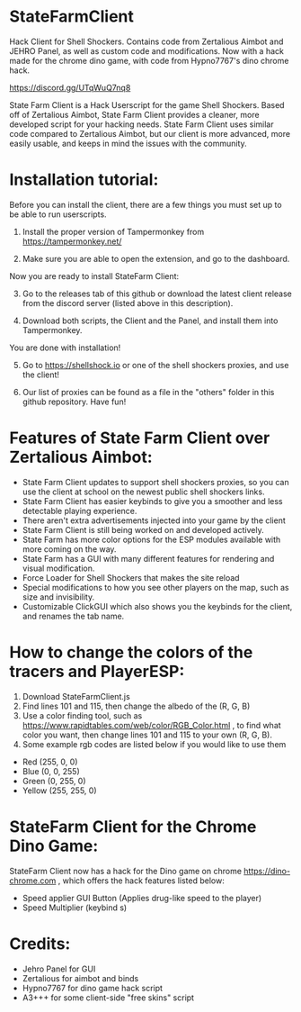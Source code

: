 # StateFarmClient
Hack Client for Shell Shockers. Contains code from Zertalious Aimbot and JEHRO Panel, as well as custom code and modifications. Now with a hack made for the chrome dino game, with code from Hypno7767's dino chrome hack.

https://discord.gg/UTqWuQ7nq8 

State Farm Client is a Hack Userscript for the game Shell Shockers. Based off of Zertalious Aimbot, State Farm Client provides a cleaner, more developed script for your hacking needs. State Farm Client uses similar code compared to Zertalious Aimbot, but our client is more advanced, more easily usable, and keeps in mind the issues with the community.

# Installation tutorial:
Before you can install the client, there are a few things you must set up to be able to run userscripts. 

1. Install the proper version of Tampermonkey from https://tampermonkey.net/

2. Make sure you are able to open the extension, and go to the dashboard.

Now you are ready to install StateFarm Client:

3. Go to the releases tab of this github or download the latest client release from the discord server (listed above in this description).

4. Download both scripts, the Client and the Panel, and install them into Tampermonkey.

You are done with installation!

5. Go to https://shellshock.io or one of the shell shockers proxies, and use the client!

6. Our list of proxies can be found as a file in the "others" folder in this github repository. Have fun!

# Features of State Farm Client over Zertalious Aimbot:
- State Farm Client updates to support shell shockers proxies, so you can use the client at school on the newest public shell shockers links.
- State Farm Client has easier keybinds to give you a smoother and less detectable playing experience.
- There aren't extra advertisements injected into your game by the client
- State Farm Client is still being worked on and developed actively.
- State Farm has more color options for the ESP modules available with more coming on the way.
- State Farm has a GUI with many different features for rendering and visual modification.
- Force Loader for Shell Shockers that makes the site reload
- Special modifications to how you see other players on the map, such as size and invisibility.
- Customizable ClickGUI which also shows you the keybinds for the client, and renames the tab name.

# How to change the colors of the tracers and PlayerESP:
1. Download StateFarmClient.js
2. Find lines 101 and 115, then change the albedo of the (R, G, B)
3. Use a color finding tool, such as https://www.rapidtables.com/web/color/RGB_Color.html , to find what color you want, then change lines 101 and 115 to your own (R, G, B).
4. Some example rgb codes are listed below if you would like to use them

- Red (255, 0, 0)
- Blue (0, 0, 255)
- Green (0, 255, 0)
- Yellow (255, 255, 0)

# StateFarm Client for the Chrome Dino Game:
StateFarm Client now has a hack for the Dino game on chrome https://dino-chrome.com , which offers the hack features listed below:
- Speed applier GUI Button (Applies drug-like speed to the player)
- Speed Multiplier (keybind s)

# Credits:
- Jehro Panel for GUI
- Zertalious for aimbot and binds
- Hypno7767 for dino game hack script
- A3+++ for some client-side "free skins" script
